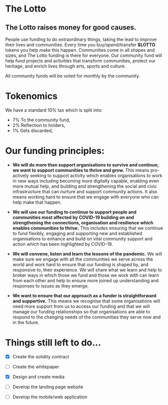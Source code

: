 # The Lotto

## The Lotto raises money for good causes.
People use funding to do extraordinary things, taking the lead to improve their lives and communities. Every time you buy/spend/transfer **$LOTTO** tokens you help make this happen. Communities come in all shapes and sizes, and The Lotto funding is there for everyone. Our community fund will help fund projects and activities that transform communities, protect our heritage, and enrich lives through arts, sports and culture.

All community funds will be voted for monthly by the community. 

# Tokenomics
We have a standard 10% tax which is split into:
* 7% To the community fund,
* 2% Reflection to holders,
* 1% Gets discarded,

# Our funding principles:
* **We will do more than support organisations to survive and continue; we want to support communities to thrive and grow.**
This means pro-actively seeking to support activity which enables organisations to work in new ways including becoming more digitally capable, enabling even more mutual help, and building and strengthening the social and civic infrastructure that can nurture and support community actions. It also means working hard to ensure that we engage with everyone who can help make that happen. 

* **We will use our funding to continue to support people and communities most affected by COVID-19 building on and strengthening the connections, organisation and resilience which enables communities to thrive.**
This includes ensuring that we continue to fund flexibly, engaging and supporting new and established organisations to enhance and build on vital community support and action which has been highlighted by COVID-19.

* **We will convene, listen and learn the lessons of the pandemic.**
We will make sure we engage with all the communities we serve across the world and work hard to ensure that our funding is shaped by, and responsive to, their experience. We will share what we learn and help to broker ways in which those we fund and those we work with can learn from each other and help to ensure more joined up understanding and responses to issues as they emerge.

* **We want to ensure that our approach as a funder is straightforward and supportive.**
This means we recognise that some organisations will need more support from us to access our funding and that we will manage our funding relationships so that organisations are able to respond to the changing needs of the communities they serve now and in the future.

# Things still left to do...
- [x] Create the solidity contract
- [ ] Create the whitepaper 
- [x] Design and create media
- [ ] Develop the landing page website
- [ ] Develop the mobile/web application


